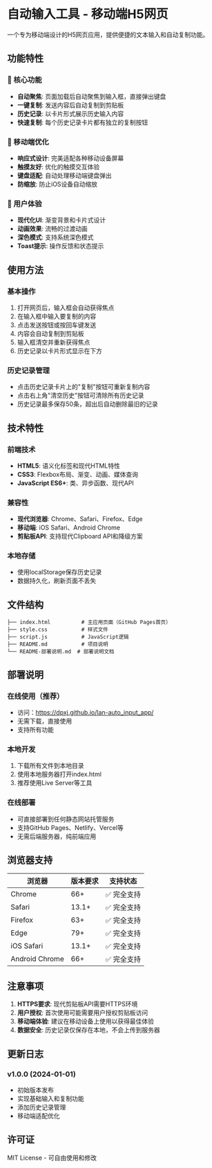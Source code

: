 # 自动输入工具 - 移动端H5网页

一个专为移动端设计的H5网页应用，提供便捷的文本输入和自动复制功能。

## 功能特性

### 🎯 核心功能
- **自动聚焦**: 页面加载后自动聚焦到输入框，直接弹出键盘
- **一键复制**: 发送内容后自动复制到剪贴板
- **历史记录**: 以卡片形式展示历史输入内容
- **快速复制**: 每个历史记录卡片都有独立的复制按钮

### 📱 移动端优化
- **响应式设计**: 完美适配各种移动设备屏幕
- **触摸友好**: 优化的触摸交互体验
- **键盘适配**: 自动处理移动端键盘弹出
- **防缩放**: 防止iOS设备自动缩放

### 🎨 用户体验
- **现代化UI**: 渐变背景和卡片式设计
- **动画效果**: 流畅的过渡动画
- **深色模式**: 支持系统深色模式
- **Toast提示**: 操作反馈和状态提示

## 使用方法

### 基本操作
1. 打开网页后，输入框会自动获得焦点
2. 在输入框中输入要复制的内容
3. 点击发送按钮或按回车键发送
4. 内容会自动复制到剪贴板
5. 输入框清空并重新获得焦点
6. 历史记录以卡片形式显示在下方

### 历史记录管理
- 点击历史记录卡片上的"复制"按钮可重新复制内容
- 点击右上角"清空历史"按钮可清除所有历史记录
- 历史记录最多保存50条，超出后自动删除最旧的记录

## 技术特性

### 前端技术
- **HTML5**: 语义化标签和现代HTML特性
- **CSS3**: Flexbox布局、渐变、动画、媒体查询
- **JavaScript ES6+**: 类、异步函数、现代API

### 兼容性
- **现代浏览器**: Chrome、Safari、Firefox、Edge
- **移动端**: iOS Safari、Android Chrome
- **剪贴板API**: 支持现代Clipboard API和降级方案

### 本地存储
- 使用localStorage保存历史记录
- 数据持久化，刷新页面不丢失

## 文件结构

```
├── index.html          # 主应用页面（GitHub Pages首页）
├── style.css           # 样式文件
├── script.js           # JavaScript逻辑
├── README.md           # 项目说明
└── README-部署说明.md  # 部署说明文档
```

## 部署说明

### 在线使用（推荐）
- 访问：https://dpxj.github.io/lan-auto_input_app/
- 无需下载，直接使用
- 支持所有功能

### 本地开发
1. 下载所有文件到本地目录
2. 使用本地服务器打开index.html
3. 推荐使用Live Server等工具

### 在线部署
- 可直接部署到任何静态网站托管服务
- 支持GitHub Pages、Netlify、Vercel等
- 无需后端服务器，纯前端应用

## 浏览器支持

| 浏览器 | 版本要求 | 支持状态 |
|--------|----------|----------|
| Chrome | 66+ | ✅ 完全支持 |
| Safari | 13.1+ | ✅ 完全支持 |
| Firefox | 63+ | ✅ 完全支持 |
| Edge | 79+ | ✅ 完全支持 |
| iOS Safari | 13.1+ | ✅ 完全支持 |
| Android Chrome | 66+ | ✅ 完全支持 |

## 注意事项

1. **HTTPS要求**: 现代剪贴板API需要HTTPS环境
2. **用户授权**: 首次使用可能需要用户授权剪贴板访问
3. **移动端体验**: 建议在移动设备上使用以获得最佳体验
4. **数据安全**: 历史记录仅保存在本地，不会上传到服务器

## 更新日志

### v1.0.0 (2024-01-01)
- 初始版本发布
- 实现基础输入和复制功能
- 添加历史记录管理
- 移动端适配优化

## 许可证

MIT License - 可自由使用和修改 